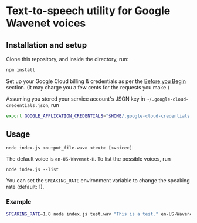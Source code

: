 # Text-to-speech utility for Google Wavenet voices

## Installation and setup

Clone this repository, and inside the directory, run:

```sh
npm install
```

Set up your Google Cloud billing & credentials as per the [Before you
Begin](https://www.npmjs.com/package/@google-cloud/text-to-speech#before-you-begin)
section. (It may charge you a few cents for the requests you make.) 

Assuming you stored your service account's JSON key in
`~/.google-cloud-credentials.json`, run

```sh
export GOOGLE_APPLICATION_CREDENTIALS="$HOME/.google-cloud-credentials.json"
```

## Usage

```
node index.js <output_file.wav> <text> [<voice>]
```

The default voice is `en-US-Wavenet-H`. To list the possible voices, run

```
node index.js --list
```

You can set the `SPEAKING_RATE` environment variable to change the speaking rate
(default: 1).

### Example

```sh
SPEAKING_RATE=1.8 node index.js test.wav "This is a test." en-US-Wavenet-H
```
